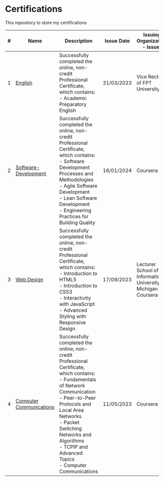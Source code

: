 # Certifications

This repository to store my certifications

| #  | Name     | Description                                                                                                       | Issue Date | Issuing Organization - Issuer |
|----|----------|-------------------------------------------------------------------------------------------------------------------|------------|-------------------------------|
| 1  | [English](https://github.com/HoangChieu6868/Certifications/tree/main/English) | Successfully completed the online, non-credit Professional Certificate, which contains:<br>- Academic Preparatory English | 31/03/2023   |  Vice Rector of FPT University                      |
| 2  | [Software-Development](https://github.com/HoangChieu6868/Certifications/tree/main/Software-Development)  | Successfully completed the online, non-credit Professional Certificate, which contains:<br>- Software Development Processes and Methodologies<br>- Agile Software Development<br>- Lean Software Development<br>- Engineering Practices for Building Quality | 16/01/2024   | Coursera                      |
| 3  | [Web Design](https://github.com/HoangChieu6868/Certifications/tree/main/Web%20Design)  | Successfully completed the online, non-credit Professional Certificate, which contains:<br>- Introduction to HTML5<br>- Introduction to CSS3<br>- Interactivity with JavaScript<br>- Advanced Styling with Responsive Design | 17/09/2023   | Lecturer School of Information, University of Michigan on Coursera                      |
| 4  | [Computer Communications](https://github.com/HoangChieu6868/Certifications/tree/main/Computer%20Communications)  | Successfully completed the online, non-credit Professional Certificate, which contains:<br>- Fundamentals of Network Communication<br>- Peer-to-Peer Protocols and Local Area Networks<br>- Packet Switching Networks and Algorithms<br>- TCPIP and Advanced Topics<br>- Computer Communications | 11/05/2023   | Coursera                      |
